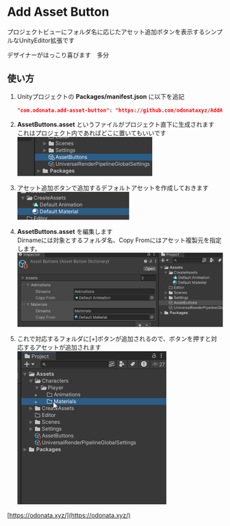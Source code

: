 
# Add Asset Button

プロジェクトビューにフォルダ名に応じたアセット追加ボタンを表示するシンプルなUnityEditor拡張です  

デザイナーがほっこり喜びます　多分


## 使い方

1. Unityプロジェクトの **Packages/manifest.json** に以下を追記
	```Json
	"com.odonata.add-asset-button": "https://github.com/odonataxyz/AddAssetButton.git"
	```

2. **AssetButtons.asset** というファイルがプロジェクト直下に生成されます  
	これはプロジェクト内であればどこに置いてもいいです  
	![alt text](image.png)

3. アセット追加ボタンで追加するデフォルトアセットを作成しておきます  
	![alt text](image-1.png)

4. **AssetButtons.asset** を編集します  
	Dirnameには対象とするフォルダ名、Copy Fromにはアセット複製元を指定します。  
	![alt text](image-2.png)

5. これで対応するフォルダに[+]ボタンが追加されるので、ボタンを押すと対応するアセットが追加されます  
	![alt text](image-3.webp)



 [https://odonata.xyz/](https://odonata.xyz/)